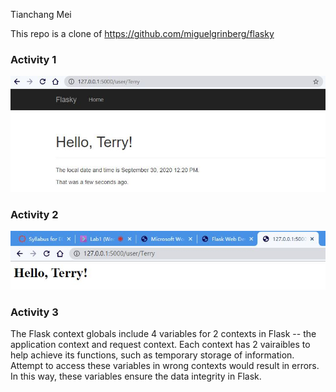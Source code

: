 Tianchang Mei

This repo is a clone of https://github.com/miguelgrinberg/flasky

### Activity 1
![alt text][img1]

[img1]: https://github.com/terrymeiUofT/ECE444-F2020-Lab3/blob/master/activity1.JPG "screen shot of activity 1"


### Activity 2
![alt text][img2]

[img2]: https://github.com/terrymeiUofT/ECE444-F2020-Lab2/blob/master/activity2.JPG "screen shot of activity 2"


### Activity 3
The Flask context globals include 4 variables for 2 contexts in Flask -- the application context and request context. Each context has 2 vairaibles to help achieve its functions, such as temporary storage of information. Attempt to access these variables in wrong contexts would result in errors. In this way, these variables ensure the data integrity in Flask.
